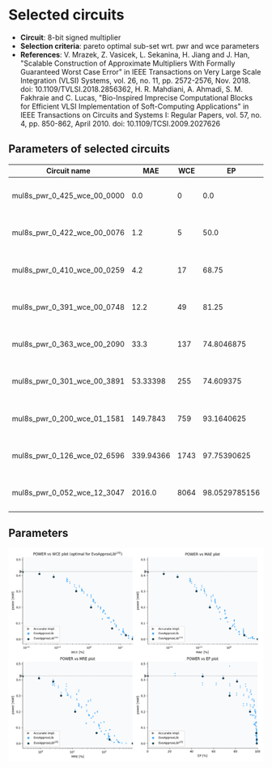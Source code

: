 
Selected circuits
===================
 - **Circuit**: 8-bit signed multiplier
 - **Selection criteria**: pareto optimal sub-set wrt. pwr and wce parameters
 - **References**: V. Mrazek, Z. Vasicek, L. Sekanina, H. Jiang and J. Han, "Scalable Construction of Approximate Multipliers With Formally Guaranteed Worst Case Error" in IEEE Transactions on Very Large Scale Integration (VLSI) Systems, vol. 26, no. 11, pp. 2572-2576, Nov. 2018. doi: 10.1109/TVLSI.2018.2856362, H. R. Mahdiani, A. Ahmadi, S. M. Fakhraie and C. Lucas, "Bio-Inspired Imprecise Computational Blocks for Efficient VLSI Implementation of Soft-Computing Applications" in IEEE Transactions on Circuits and Systems I: Regular Papers, vol. 57, no. 4, pp. 850-862, April 2010. doi: 10.1109/TCSI.2009.2027626


Parameters of selected circuits
----------------------------

| Circuit name | MAE | WCE | EP | MRE | Download |
| --- |  --- | --- | --- | --- | --- | 
| mul8s_pwr_0_425_wce_00_0000 | 0.0 | 0 | 0.0 | 0.0 |  [Verilog generic](mul8s_pwr_0_425_wce_00_0000_gen.v) [Verilog PDK45](mul8s_pwr_0_425_wce_00_0000_pdk45.v)  [C](mul8s_pwr_0_425_wce_00_0000.c) |
| mul8s_pwr_0_422_wce_00_0076 | 1.2 | 5 | 50.0 | 0.2751742102 |  [Verilog generic](mul8s_pwr_0_422_wce_00_0076_gen.v) [Verilog PDK45](mul8s_pwr_0_422_wce_00_0076_pdk45.v)  [C](mul8s_pwr_0_422_wce_00_0076.c) |
| mul8s_pwr_0_410_wce_00_0259 | 4.2 | 17 | 68.75 | 0.9023975799 |  [Verilog generic](mul8s_pwr_0_410_wce_00_0259_gen.v) [Verilog PDK45](mul8s_pwr_0_410_wce_00_0259_pdk45.v)  [C](mul8s_pwr_0_410_wce_00_0259.c) |
| mul8s_pwr_0_391_wce_00_0748 | 12.2 | 49 | 81.25 | 2.5296091936 |  [Verilog generic](mul8s_pwr_0_391_wce_00_0748_gen.v) [Verilog PDK45](mul8s_pwr_0_391_wce_00_0748_pdk45.v)  [C](mul8s_pwr_0_391_wce_00_0748.c) |
| mul8s_pwr_0_363_wce_00_2090 | 33.3 | 137 | 74.8046875 | 2.7338766725 |  [Verilog generic](mul8s_pwr_0_363_wce_00_2090_gen.v) [Verilog PDK45](mul8s_pwr_0_363_wce_00_2090_pdk45.v)  [C](mul8s_pwr_0_363_wce_00_2090.c) |
| mul8s_pwr_0_301_wce_00_3891 | 53.33398 | 255 | 74.609375 | 4.4119727217 |  [Verilog generic](mul8s_pwr_0_301_wce_00_3891_gen.v) [Verilog PDK45](mul8s_pwr_0_301_wce_00_3891_pdk45.v)  [C](mul8s_pwr_0_301_wce_00_3891.c) |
| mul8s_pwr_0_200_wce_01_1581 | 149.7843 | 759 | 93.1640625 | 12.2637692389 |  [Verilog generic](mul8s_pwr_0_200_wce_01_1581_gen.v) [Verilog PDK45](mul8s_pwr_0_200_wce_01_1581_pdk45.v)  [C](mul8s_pwr_0_200_wce_01_1581.c) |
| mul8s_pwr_0_126_wce_02_6596 | 339.94366 | 1743 | 97.75390625 | 27.4449954193 |  [Verilog generic](mul8s_pwr_0_126_wce_02_6596_gen.v) [Verilog PDK45](mul8s_pwr_0_126_wce_02_6596_pdk45.v)  [C](mul8s_pwr_0_126_wce_02_6596.c) |
| mul8s_pwr_0_052_wce_12_3047 | 2016.0 | 8064 | 98.0529785156 | 135.7731035 |  [Verilog generic](mul8s_pwr_0_052_wce_12_3047_gen.v) [Verilog PDK45](mul8s_pwr_0_052_wce_12_3047_pdk45.v)  [C](mul8s_pwr_0_052_wce_12_3047.c) |
    
Parameters
--------------
![Parameters figure](fig.png)
             